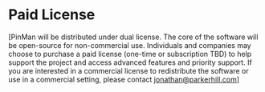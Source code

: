 # Paid License

\[PinMan will be distributed under dual license. The core of the software will be open-source for non-commercial use. Individuals and companies may choose to purchase a paid license (one-time or subscription TBD) to help support the project and access advanced features and priority support. If you are interested in a commercial license to redistribute the software or use in a commercial setting, please contact jonathan@parkerhill.com]
